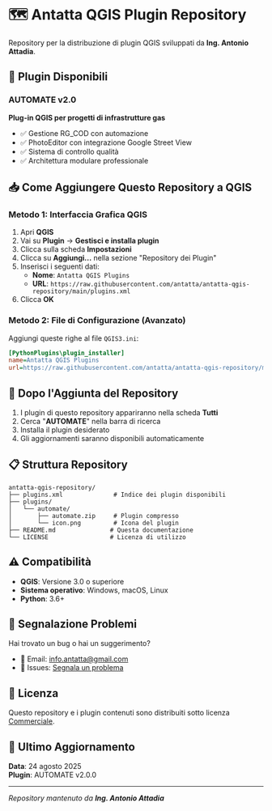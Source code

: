 # 🗺️ Antatta QGIS Plugin Repository

Repository per la distribuzione di plugin QGIS sviluppati da **Ing. Antonio Attadia**.

## 🚀 Plugin Disponibili

### AUTOMATE v2.0
**Plug-in QGIS per progetti di infrastrutture gas**
- ✅ Gestione RG_COD con automazione
- ✅ PhotoEditor con integrazione Google Street View
- ✅ Sistema di controllo qualità
- ✅ Architettura modulare professionale

## 📥 Come Aggiungere Questo Repository a QGIS

### Metodo 1: Interfaccia Grafica QGIS
1. Apri **QGIS**
2. Vai su **Plugin** → **Gestisci e installa plugin**
3. Clicca sulla scheda **Impostazioni**
4. Clicca su **Aggiungi...** nella sezione "Repository dei Plugin"
5. Inserisci i seguenti dati:
   - **Nome**: `Antatta QGIS Plugins`
   - **URL**: `https://raw.githubusercontent.com/antatta/antatta-qgis-repository/main/plugins.xml`
6. Clicca **OK**

### Metodo 2: File di Configurazione (Avanzato)
Aggiungi queste righe al file `QGIS3.ini`:
```ini
[PythonPlugins\plugin_installer]
name=Antatta QGIS Plugins
url=https://raw.githubusercontent.com/antatta/antatta-qgis-repository/main/plugins.xml
```

## 🔧 Dopo l'Aggiunta del Repository

1. I plugin di questo repository appariranno nella scheda **Tutti**
2. Cerca "**AUTOMATE**" nella barra di ricerca
3. Installa il plugin desiderato
4. Gli aggiornamenti saranno disponibili automaticamente

## 📋 Struttura Repository

```
antatta-qgis-repository/
├── plugins.xml              # Indice dei plugin disponibili
├── plugins/
│   └── automate/
│       ├── automate.zip     # Plugin compresso
│       └── icon.png         # Icona del plugin
├── README.md               # Questa documentazione
└── LICENSE                 # Licenza di utilizzo
```

## ⚠️ Compatibilità

- **QGIS**: Versione 3.0 o superiore
- **Sistema operativo**: Windows, macOS, Linux
- **Python**: 3.6+

## 🐛 Segnalazione Problemi

Hai trovato un bug o hai un suggerimento?
- 📧 Email: info.antatta@gmail.com
- 🔗 Issues: [Segnala un problema](https://github.com/antatta/antatta-qgis-repository/issues)

## 📄 Licenza

Questo repository e i plugin contenuti sono distribuiti sotto licenza [Commerciale](LICENSE).

## 🔄 Ultimo Aggiornamento

**Data**: 24 agosto 2025  
**Plugin**: AUTOMATE v2.0.0

---

*Repository mantenuto da **Ing. Antonio Attadia***
